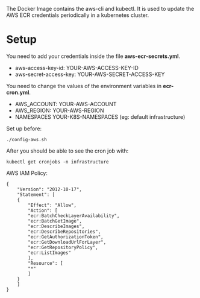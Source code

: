 The Docker Image contains the aws-cli and kubectl. It is used to update the AWS ECR credentials periodically in a kubernetes cluster.

# Setup

You need to add your credentials inside the file **aws-ecr-secrets.yml**.
- aws-access-key-id: YOUR-AWS-ACCESS-KEY-ID
- aws-secret-access-key: YOUR-AWS-SECRET-ACCESS-KEY

You need to change the values of the environment variables in **ecr-cron.yml**.
- AWS_ACCOUNT: YOUR-AWS-ACCOUNT
- AWS_REGION: YOUR-AWS-REGION
- NAMESPACES YOUR-K8S-NAMESPACES (eg: default infrastructure)

Set up before:

	./config-aws.sh

After you should be able to see the cron job with:

	kubectl get cronjobs -n infrastructure

AWS IAM Policy:

	{
	    "Version": "2012-10-17",
	    "Statement": [
		{
		    "Effect": "Allow",
		    "Action": [
			"ecr:BatchCheckLayerAvailability",
			"ecr:BatchGetImage",
			"ecr:DescribeImages",
			"ecr:DescribeRepositories",
			"ecr:GetAuthorizationToken",
			"ecr:GetDownloadUrlForLayer",
			"ecr:GetRepositoryPolicy",
			"ecr:ListImages"
		    ],
		    "Resource": [
			"*"
		    ]
		}
	    ]
	}
